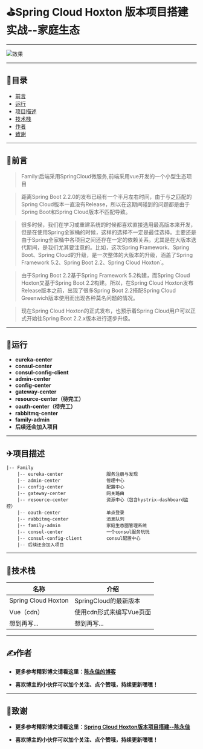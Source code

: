 # ⛳Spring Cloud Hoxton 版本项目搭建实战--家庭生态
----------------------
![效果](https://cdn.img.wenhairu.com/images/2020/01/02/A2K5B.jpg)

----------------------
## 📖目录

* [前言](#1)
* [运行](#2)
* [项目描述](#3)
* [技术栈](#4)
* [作者](#5)
* [致谢](#6)
  
----------------------
### <h2 id="1">🌂前言</h2>

> Family:后端采用SpringCloud微服务,前端采用vue开发的一个小型生态项目

> 距离Spring Boot 2.2.0的发布已经有一个半月左右时间，由于与之匹配的Spring Cloud版本一直没有Release，所以在这期间碰到的问题都是由于Spring Boot和Spring Cloud版本不匹配导致。

> 很多时候，我们在学习或重建系统的时候都喜欢直接选用最高版本来开发，但是在使用Spring全家桶的时候，这样的选择不一定是最佳选择。主要还是由于Spring全家桶中各项目之间还存在一定的依赖关系。尤其是在大版本迭代期间，是我们尤其要注意的。比如，这次Spring Framework、Spring Boot、Spring Cloud的升级，是一次整体的大版本的升级，涵盖了Spring Framework 5.2、Spring Boot 2.2、Spring Cloud Hoxton`。

> 由于Spring Boot 2.2基于Spring Framework 5.2构建，而Spring Cloud Hoxton又基于Spring Boot 2.2构建。所以，在Spring Cloud Hoxton发布Release版本之前，出现了很多Spring Boot 2.2搭配Spring Cloud Greenwich版本使用而出现各种莫名问题的情况。

> 现在Spring Cloud Hoxton的正式发布，也预示着Spring Cloud用户可以正式开始往Spring Boot 2.2.x版本进行逐步升级。

-----------------------
### <h2 id="2">🚄运行</h2>

- **eureka-center**
- **consul-center**
- **consul-config-client**
- **admin-center**
- **config-center**
- **gateway-center**
- **resource-center（待完工）**
- **oauth-center（待完工）**
- **rabbitmq-center**
- **family-admin**
- **后续还会加入项目**

-----------------------
### <h2 id="3">✈项目描述</h2>

```
|-- Family
    |-- eureka-center                服务注册与发现
    |-- admin-center                 管理中心
    |-- config-center                配置中心
    |-- gateway-center               网关路由
    |-- resource-center              资源中心（包含hystrix-dashboard监控）
    |-- oauth-center                 单点登录
    |-- rabbitmq-center              消息队列
    |-- family-admin                 家庭生态圈管理系统
    |-- consul-center                一个consul服务玩玩
    |-- consul-config-client         consul配置中心
    |-- 后续还会加入项目
```

-----------------------
### <h2 id="4">🚀技术栈</h2>

名称 | 介绍
----|------
Spring Cloud Hoxton | SpringCloud的最新版本
Vue（cdn） | 使用cdn形式来编写Vue页面 
想到再写... | 想到再写...

---------------------------
### <h2 id="5">✍作者</h2>

- **更多参考精彩博文请看这里：[陈永佳的博客](https://blog.csdn.net/Mrs_chens)**

- **喜欢博主的小伙伴可以加个关注、点个赞哦，持续更新嘿嘿！**

---------------------------
### <h2 id="6">🎉致谢</h2>

- **更多参考精彩博文请看这里：[Spring Cloud Hoxton版本项目搭建--陈永佳](https://blog.csdn.net/mrs_chens/category_9632982.html)**

- **喜欢博主的小伙伴可以加个关注、点个赞哦，持续更新嘿嘿！**